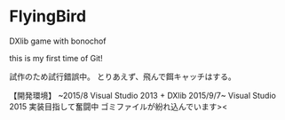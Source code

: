 # FlyingBird
DXlib game with bonochof

this is my first time of Git!

試作のため試行錯誤中。
とりあえず、飛んで餌キャッチはする。

【開発環境】
~2015/8
Visual Studio 2013 + DXlib
2015/9/7~
Visual Studio 2015 実装目指して奮闘中
ゴミファイルが紛れ込んでいます><
